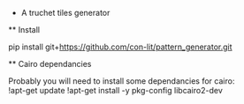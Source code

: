 * A truchet tiles generator

** Install

pip install git+https://github.com/con-lit/pattern_generator.git


** Cairo dependancies

Probably you will need to install some dependancies for cairo:  
!apt-get update
!apt-get install -y pkg-config libcairo2-dev